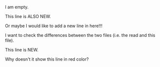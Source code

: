 I am empty.

This line is ALSO NEW.

Or maybe I would like to add a new line in here!!!

I want to check the differences between the two files (i.e. the read and 
this file).

This line is NEW.

Why doesn't it show this line in red color?

